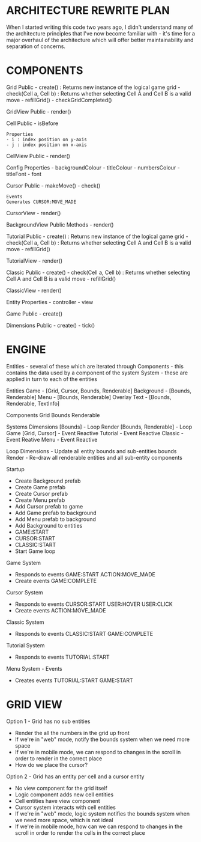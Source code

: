 ARCHITECTURE REWRITE PLAN
=========================

When I started writing this code two years ago, I didn't understand many of the architecture principles that I've now become familiar with - it's time for a major overhaul of the architecture which will offer better maintainability and separation of concerns.

COMPONENTS
==========

Grid
	Public
	- create() : Returns new instance of the logical game grid
	- check(Cell a, Cell b) : Returns whether selecting Cell A and Cell B is a valid move
	- refillGrid()
	- checkGridCompleted() 

GridView
	Public
	- render()

Cell
	Public
	- isBefore

	Properties
	- i : index position on y-axis
	- j : index position on x-axis

CellView
	Public 
	- render()	

Config
	Properties
	- backgroundColour
	- titleColour
	- numbersColour
	- titleFont
    - font

Cursor
	Public
	- makeMove()
	- check() 

	Events
	Generates CURSOR:MOVE_MADE

CursorView
	- render()

BackgroundView
	Public Methods
	- render()

Tutorial
	Public
	- create() : Returns new instance of the logical game grid
	- check(Cell a, Cell b) : Returns whether selecting Cell A and Cell B is a valid move
	- refillGrid()

TutorialView
	- render()

Classic
	Public
	- create()
	- check(Cell a, Cell b) : Returns whether selecting Cell A and Cell B is a valid move
	- refillGrid()

ClassicView
	- render()

Entity
	Properties
	- controller
	- view

Game
	Public
	- create()

Dimensions
	Public
	- create()
	- tick()

ENGINE
======

Entities - several of these which are iterated through
Components - this contains the data used by a component of the system
System - these are applied in turn to each of the entities

Entities
Game - [Grid, Cursor, Bounds, Renderable] 
Background - [Bounds, Renderable]
Menu - [Bounds, Renderable]
Overlay Text  - [Bounds, Renderable, TextInfo]

Components
Grid
Bounds
Renderable

Systems
Dimensions [Bounds] - Loop
Render [Bounds, Renderable] - Loop
Game [Grid, Cursor] - Event Reactive
Tutorial - Event Reactive
Classic - Event Reative
Menu - Event Reactive

Loop
Dimensions - Update all entity bounds and sub-entities bounds
Render - Re-draw all renderable entities and all sub-entity components

Startup
- Create Background prefab 
- Create Game prefab 
- Create Cursor prefab
- Create Menu prefab
- Add Cursor prefab to game
- Add Game prefab to background
- Add Menu prefab to background
- Add Background to entities
- GAME:START
- CURSOR:START
- CLASSIC:START
- Start Game loop

Game System 
- Responds to events
GAME:START
ACTION:MOVE_MADE
- Create events
GAME:COMPLETE

Cursor System 
- Responds to events
CURSOR:START
USER:HOVER
USER:CLICK
- Create events
ACTION:MOVE_MADE

Classic System 
- Responds to events
CLASSIC:START
GAME:COMPLETE

Tutorial System
- Responds to events
TUTORIAL:START

Menu System - Events
- Creates events 
TUTORIAL:START
GAME:START

GRID VIEW
=========

Option 1 - Grid has no sub entities
- Render the all the numbers in the grid up front
- If we're in "web" mode, notify the bounds system when we need 
  more space
- If we're in mobile mode, we can respond to changes in the scroll in order to render in the correct place
- How do we place the cursor?

Option 2 - Grid has an entity per cell and a cursor entity
- No view component for the grid itself
- Logic component adds new cell entities
- Cell entities have view component
- Cursor system interacts with cell entities
- If we're in "web" mode, logic system notifies the bounds system when we need more space, which is not ideal
- If we're in mobile mode, how can we can respond to changes in the scroll in order to render the cells in the correct place




